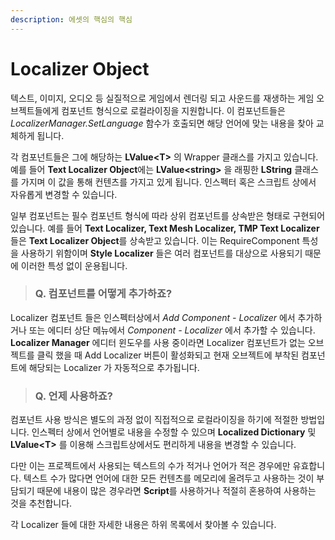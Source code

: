 ```yaml
---
description: 에셋의 핵심의 핵심
---
```


# Localizer Object

텍스트, 이미지, 오디오 등 실질적으로 게임에서 렌더링 되고 사운드를 재생하는 게임 오브젝트들에게 컴포넌트 형식으로 로컬라이징을 지원합니다. 이 컴포넌트들은 _LocalizerManager.SetLanguage_ 함수가 호출되면 해당 언어에 맞는 내용을 찾아 교체하게 됩니다.

각 컴포넌트들은 그에 해당하는 **LValue&lt;T&gt;** 의 Wrapper 클래스를 가지고 있습니다. 예를 들어 **Text Localizer Object**에는 **LValue&lt;string&gt;** 을 래핑한 **LString** 클래스를 가지며 이 값을 통해 컨텐츠를 가지고 있게 됩니다. 인스펙터 혹은 스크립트 상에서 자유롭게 변경할 수 있습니다.

일부 컴포넌트는 필수 컴포넌트 형식에 따라 상위 컴포넌트를 상속받은 형태로 구현되어 있습니다. 예를 들어 **Text Localizer, Text Mesh Localizer, TMP Text Localizer** 들은 **Text Localizer Object**를 상속받고 있습니다. 이는 RequireComponent 특성을 사용하기 위함이며 **Style Localizer** 들은 여러 컴포넌트를 대상으로 사용되기 때문에 이러한 특성 없이 운용됩니다.



> ### Q. 컴포넌트를 어떻게 추가하죠?

Localizer 컴포넌트 들은 인스펙터상에서 _Add Component - Localizer_ 에서 추가하거나 또는 에디터 상단 메뉴에서 _Component - Localizer_ 에서 추가할 수 있습니다. **Localizer Manager** 에디터 윈도우를 사용 중이라면 Localizer 컴포넌트가 없는 오브젝트를 클릭 했을 때 Add Localizer 버튼이 활성화되고 현재 오브젝트에 부착된 컴포넌트에 해당되는 Localizer 가 자동적으로 추가됩니다.



> ### Q. 언제 사용하죠?

컴포넌트 사용 방식은 별도의 과정 없이 직접적으로 로컬라이징을 하기에 적절한 방법입니다. 인스펙터 상에서 언어별로 내용을 수정할 수 있으며  **Localized Dictionary** 및 **LValue&lt;T&gt;** 를 이용해 스크립트상에서도 편리하게 내용을 변경할 수 있습니다.

다만 이는 프로젝트에서 사용되는 텍스트의 수가 적거나 언어가 적은 경우에만 유효합니다. 텍스트 수가 많다면 언어에 대한 모든 컨텐츠를 메모리에 올려두고 사용하는 것이 부담되기 때문에 내용이 많은 경우라면 **Script**를 사용하거나 적절히 혼용하여 사용하는 것을 추천합니다.

각 Localizer 들에 대한 자세한 내용은 하위 목록에서 찾아볼 수 있습니다.


